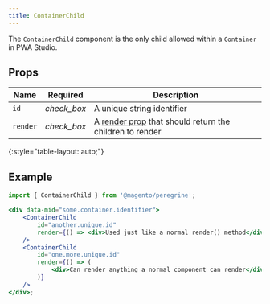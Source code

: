 ```yaml
---
title: ContainerChild
---
```


The `ContainerChild` component is the only child allowed within a `Container` in PWA Studio.

## Props

| Name     | Required                                      | Description                                               |
| -------- | :-------------------------------------------: | --------------------------------------------------------- |
| `id`     | <i class="material-icons green">check_box</i> | A unique string identifier                                |
| `render` | <i class="material-icons green">check_box</i> | A [render prop] that should return the children to render |
{:style="table-layout: auto;"}

## Example

``` jsx
import { ContainerChild } from '@magento/peregrine';

<div data-mid="some.container.identifier">
    <ContainerChild
        id="another.unique.id"
        render={() => <div>Used just like a normal render() method</div>}
    />
    <ContainerChild
        id="one.more.unique.id"
        render={() => (
            <div>Can render anything a normal component can render</div>
        )}
    />
</div>;
```

[render prop]: https://reactjs.org/docs/render-props.html